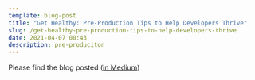 ```yaml
---
template: blog-post
title: "Get Healthy: Pre-Production Tips to Help Developers Thrive"
slug: /get-healthy-pre-production-tips-to-help-developers-thrive
date: 2021-04-07 00:43
description: pre-produciton
---
```

Please find the blog posted 
(<a href="https://medium.com/thundra/get-healthy-pre-production-tips-to-help-developers-thrive-e3ed369ff15c" target="_blank">in Medium</a>)